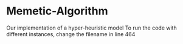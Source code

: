 # Memetic-Algorithm
Our implementation of a hyper-heuristic model
To run the code with different instances, change the filename in line 464
